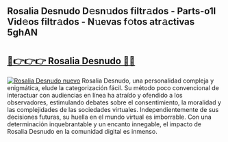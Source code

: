 ## Rosalia Desnudo D𝚎sn𝚞dos filtr𝚊dos - Parts-o1l Vid𝚎os filtr𝚊dos - N𝚞evas f𝚘tos atr𝚊ctivas 5ghAN

# <h2><a href="http://mb2i6h.tromn.icu/?c=Rosalia+Desnudo">🔗👉👉👉 Rosalia Desnudo 🔗🔗</a></h2>

[![Rosalia Desnudo nuevo](https://i.imgur.com/pEAQMta.gif)](http://mb2i6h.tromn.icu/?c=Rosalia+Desnudo)
Rosalia Desnudo, una personalidad compleja y enigmática, elude la categorización fácil. Su método poco convencional de interactuar con audiencias en línea ha atraído y ofendido a los observadores, estimulando debates sobre el consentimiento, la moralidad y las complejidades de las sociedades virtuales. Independientemente de sus decisiones futuras, su huella en el mundo virtual es imborrable. Con una determinación inquebrantable y un encanto innegable, el impacto de Rosalia Desnudo en la comunidad digital es inmenso.
